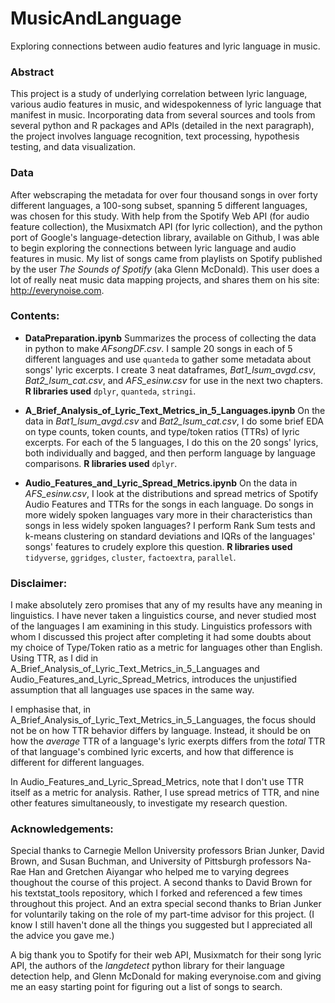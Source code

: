 # MusicAndLanguage
Exploring connections between audio features and lyric language in music.

### Abstract

This project is a study of underlying correlation between lyric language, various audio features in music, and widespokenness of lyric language that manifest in music. Incorporating data from several sources and tools from several python and R packages and APIs (detailed in the next paragraph), the project involves language recognition, text processing, hypothesis testing, and data visualization. 

### Data

After webscraping the metadata for over four thousand songs in over forty different languages, a 100-song subset, spanning 5 different languages, was chosen for this study. With help from the Spotify Web API (for audio feature collection), the Musixmatch API (for lyric collection), and the python port of Google's language-detection library, available on Github, I was able to begin exploring the connections between lyric language and audio features in music. My list of songs came from playlists on Spotify published by the user *The Sounds of Spotify* (aka Glenn McDonald). This user does a lot of really neat music data mapping projects, and shares them on his site: http://everynoise.com. 

### Contents:

* **DataPreparation.ipynb** Summarizes the process of collecting the data in python to make *AFsongDF.csv*. I sample 20 songs in each of 5 different languages and use `quanteda` to gather some metadata about songs' lyric excerpts. I create 3 neat dataframes, *Bat1_lsum_avgd.csv*, *Bat2_lsum_cat.csv*, and *AFS_esinw.csv* for use in the next two chapters. **R libraries used** `dplyr`, `quanteda`, `stringi`.

* **A_Brief_Analysis_of_Lyric_Text_Metrics_in_5_Languages.ipynb** On the data in *Bat1_lsum_avgd.csv* and *Bat2_lsum_cat.csv*, I do some brief EDA on type counts, token counts, and type/token ratios (TTRs) of lyric excerpts. For each of the 5 languages, I do this on the 20 songs' lyrics, both individually and bagged, and then perform language by language comparisons. **R libraries used** `dplyr`.

* **Audio_Features_and_Lyric_Spread_Metrics.ipynb** On the data in *AFS_esinw.csv*, I look at the distributions and spread metrics of Spotify Audio Features and TTRs for the songs in each language. Do songs in more widely spoken languages vary more in their characteristics than songs in less widely spoken languages? I perform Rank Sum tests and k-means clustering on standard deviations and IQRs of the languages' songs' features to crudely explore this question. **R libraries used** `tidyverse`, `ggridges`, `cluster`, `factoextra`, `parallel`.

### Disclaimer:

I make absolutely zero promises that any of my results have any meaning in linguistics. I have never taken a linguistics course, and never studied most of the languages I am examining in this study. Linguistics professors with whom I discussed this project after completing it had some doubts about my choice of Type/Token ratio as a metric for languages other than English. Using TTR, as I did in A_Brief_Analysis_of_Lyric_Text_Metrics_in_5_Languages and Audio_Features_and_Lyric_Spread_Metrics, introduces the unjustified assumption that all languages use spaces in the same way. 

I emphasise that, in A_Brief_Analysis_of_Lyric_Text_Metrics_in_5_Languages, the focus should not be on how TTR behavior differs by language. Instead, it should be on how the *average* TTR of a language's lyric exerpts differs from the *total* TTR of that language's combined lyric excerts, and how that difference is different for different languages.

In Audio_Features_and_Lyric_Spread_Metrics, note that I don't use TTR itself as a metric for analysis. Rather, I use spread metrics of TTR, and nine other features simultaneously, to investigate my research question. 

### Acknowledgements:

Special thanks to Carnegie Mellon University professors Brian Junker, David Brown, and Susan Buchman, and University of Pittsburgh professors Na-Rae Han and Gretchen Aiyangar who helped me to varying degrees thoughout the course of this project. A second thanks to David Brown for his textstat_tools repository, which I forked and referenced a few times throughout this project. And an extra special second thanks to Brian Junker for voluntarily taking on the role of my part-time advisor for this project. (I know I still haven't done all the things you suggested but I appreciated all the advice you gave me.)

A big thank you to Spotify for their web API, Musixmatch for their song lyric API, the authors of the *langdetect* python library for their language detection help, and Glenn McDonald for making everynoise.com and giving me an easy starting point for figuring out a list of songs to search. 
